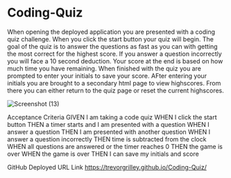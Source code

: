 # Coding-Quiz
When opening the deployed application you are presented with a coding quiz challenge. When you click the start button your quiz will begin. The goal of the quiz is to answer the questions as fast as you can with getting the most correct for the highest score. If you answer a question incorrectly you will face a 10 second deduction. Your score at the end is based on how much time you have remaining. When finished with the quiz you are prompted to enter your initials to save your score. AFter entering your initials you are brought to a secondary html page to view highscores. From there you can either return to the quiz page or reset the current highscores.

![Screenshot (13)](https://user-images.githubusercontent.com/106637198/177900975-0e57063e-172c-47be-af44-8d722879a3f5.png)

Acceptance Criteria
GIVEN I am taking a code quiz
WHEN I click the start button
THEN a timer starts and I am presented with a question
WHEN I answer a question
THEN I am presented with another question
WHEN I answer a question incorrectly
THEN time is subtracted from the clock
WHEN all questions are answered or the timer reaches 0
THEN the game is over
WHEN the game is over
THEN I can save my initials and score

GitHub Deployed URL Link
https://trevorgrilley.github.io/Coding-Quiz/
